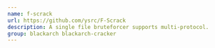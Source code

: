 ```yaml
---
name: f-scrack
url: https://github.com/ysrc/F-Scrack
description: A single file bruteforcer supports multi-protocol.
group: blackarch blackarch-cracker
---
```

